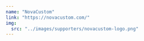 ```yaml
---
name: "NovaCustom"
link: "https://novacustom.com/"
img:
  src: "../images/supporters/novacustom-logo.png"
---
```

